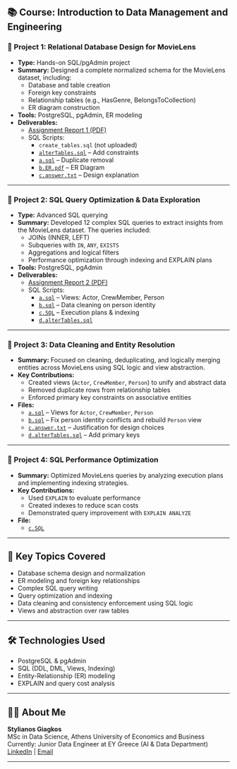 

## 📚 Course: Introduction to Data Management and Engineering

### 📌 Project 1: Relational Database Design for MovieLens
- **Type:** Hands-on SQL/pgAdmin project
- **Summary:** Designed a complete normalized schema for the MovieLens dataset, including:
  - Database and table creation
  - Foreign key constraints
  - Relationship tables (e.g., HasGenre, BelongsToCollection)
  - ER diagram construction
- **Tools:** PostgreSQL, pgAdmin, ER modeling
- **Deliverables:**
  - [Assignment Report 1 (PDF)](./Report%20Assignment%201%20f3352410.pdf)
  - SQL Scripts:
    - `create_tables.sql` (not uploaded)
    - [`alterTables.sql`](./d.alterTables.sql) – Add constraints
    - [`a.sql`](./a.sql) – Duplicate removal
    - [`b.ER.pdf`](./b.ER.pdf) – ER Diagram
    - [`c.answer.txt`](./c.answer.txt) – Design explanation

---

### 📌 Project 2: SQL Query Optimization & Data Exploration
- **Type:** Advanced SQL querying
- **Summary:** Developed 12 complex SQL queries to extract insights from the MovieLens dataset. The queries included:
  - JOINs (INNER, LEFT)
  - Subqueries with `IN`, `ANY`, `EXISTS`
  - Aggregations and logical filters
  - Performance optimization through indexing and EXPLAIN plans
- **Tools:** PostgreSQL, pgAdmin
- **Deliverables:**
  - [Assignment Report 2 (PDF)](./Assignment%202%20Report%20Giagkos%20Stylianos%20f3352410.pdf)
  - SQL Scripts:
    - [`a.sql`](./a.sql) – Views: Actor, CrewMember, Person
    - [`b.sql`](./b.sql) – Data cleaning on person identity
    - [`c.SQL`](./c.SQL) – Execution plans & indexing
    - [`d.alterTables.sql`](./d.alterTables.sql)

---

### 📌 Project 3: Data Cleaning and Entity Resolution
- **Summary:** Focused on cleaning, deduplicating, and logically merging entities across MovieLens using SQL logic and view abstraction.
- **Key Contributions:**
  - Created views (`Actor`, `CrewMember`, `Person`) to unify and abstract data
  - Removed duplicate rows from relationship tables
  - Enforced primary key constraints on associative entities
- **Files:**
  - [`a.sql`](./a.sql) – Views for `Actor`, `CrewMember`, `Person`
  - [`b.sql`](./b.sql) – Fix person identity conflicts and rebuild `Person` view
  - [`c.answer.txt`](./c.answer.txt) – Justification for design choices
  - [`d.alterTables.sql`](./d.alterTables.sql) – Add primary keys

---

### 📌 Project 4: SQL Performance Optimization
- **Summary:** Optimized MovieLens queries by analyzing execution plans and implementing indexing strategies.
- **Key Contributions:**
  - Used `EXPLAIN` to evaluate performance
  - Created indexes to reduce scan costs
  - Demonstrated query improvement with `EXPLAIN ANALYZE`
- **File:**
  - [`c.SQL`](./c.SQL)

---

## 🧠 Key Topics Covered
- Database schema design and normalization
- ER modeling and foreign key relationships
- Complex SQL query writing
- Query optimization and indexing
- Data cleaning and consistency enforcement using SQL logic
- Views and abstraction over raw tables

---

## 🛠️ Technologies Used
- PostgreSQL & pgAdmin
- SQL (DDL, DML, Views, Indexing)
- Entity-Relationship (ER) modeling
- EXPLAIN and query cost analysis

---

## 👨‍🎓 About Me
**Stylianos Giagkos**  
MSc in Data Science, Athens University of Economics and Business  
Currently: Junior Data Engineer at EY Greece (AI & Data Department)  
[LinkedIn](https://linkedin.com/in/steliosgiagkos) | [Email](mailto:steliosgiagkos@outlook.com)

---
